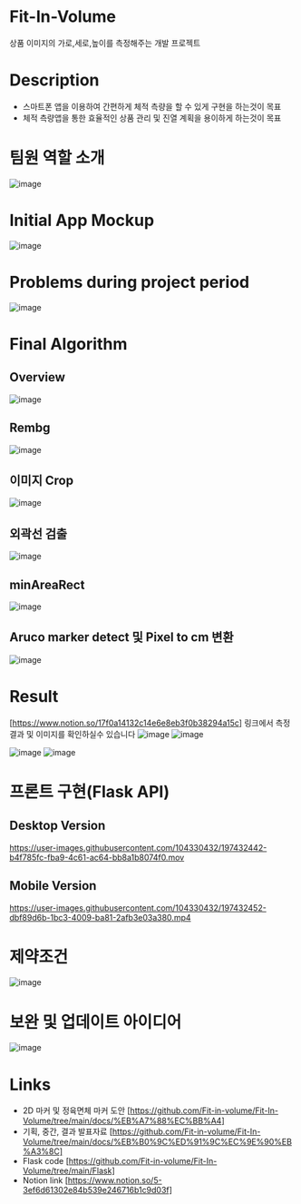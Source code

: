 # Fit-In-Volume
상품 이미지의 가로,세로,높이를 측정해주는 개발 프로젝트
# Description
- 스마트폰 앱을 이용하여 간편하게 체적 측량을 할 수 있게 구현을 하는것이 목표
- 체적 측량앱을 통한 효율적인 상품 관리 및 진열 계획을 용이하게 하는것이 목표
# 팀원 역할 소개 
![image](https://user-images.githubusercontent.com/104330432/197435958-ad756fdb-c542-4fb4-8952-e48b0ab4fa45.png)

# Initial App Mockup
![image](https://user-images.githubusercontent.com/104330432/197436527-8b716536-5a52-4a06-8044-b3f4db0097d0.png)
# Problems during project period
![image](https://user-images.githubusercontent.com/104330432/197436644-aabebb4a-2276-4b3d-bb08-9a2efaa30ad9.png)

# Final Algorithm
## Overview
![image](https://user-images.githubusercontent.com/104330432/197434301-e5ef9d99-dbae-4932-b057-7ebb76a92938.png)
## Rembg
![image](https://user-images.githubusercontent.com/104330432/197434660-c2fbbafc-94ed-417a-88c5-bb9a38b15e25.png)
## 이미지 Crop
![image](https://user-images.githubusercontent.com/104330432/197434733-3e9b629d-5366-4667-a622-a91a76053a5b.png)
## 외곽선 검출
![image](https://user-images.githubusercontent.com/104330432/197434806-b397e9f7-31ed-425e-bd09-a5452fd080b4.png)
## minAreaRect
![image](https://user-images.githubusercontent.com/104330432/197434867-60534ac3-8aee-4214-a85f-e0d8d5167fc5.png)
## Aruco marker detect 및 Pixel to cm 변환
![image](https://user-images.githubusercontent.com/104330432/197435037-007116a3-3da2-4691-bfc5-9f27386dab29.png)

# Result
[https://www.notion.so/17f0a14132c14e6e8eb3f0b38294a15c] 링크에서 측정 결과 및 이미지를 확인하실수 있습니다
![image](https://user-images.githubusercontent.com/104330432/197435201-56730df9-80d1-47e5-9161-c98aeb15e0dc.png)
![image](https://user-images.githubusercontent.com/104330432/197435222-58e466fd-0d1b-428b-9220-02f5fe8d0028.png)

![image](https://user-images.githubusercontent.com/104330432/197435265-93be62b7-d48a-4352-aede-2e9529dfeb59.png)
![image](https://user-images.githubusercontent.com/104330432/197435282-a6590ef6-622e-4754-8851-1917dcfd01b4.png)

# 프론트 구현(Flask API)
## Desktop Version
https://user-images.githubusercontent.com/104330432/197432442-b4f785fc-fba9-4c61-ac64-bb8a1b8074f0.mov
## Mobile Version
https://user-images.githubusercontent.com/104330432/197432452-dbf89d6b-1bc3-4009-ba81-2afb3e03a380.mp4

# 제약조건
![image](https://user-images.githubusercontent.com/104330432/197435338-453dc5aa-6663-4dd7-a042-7cca75ea6c54.png)

# 보완 및 업데이트 아이디어
![image](https://user-images.githubusercontent.com/104330432/197435364-6afbb608-8118-47f5-bac0-0e8a678ec8ce.png)

# Links
- 2D 마커 및 정육면체 마커 도안 [https://github.com/Fit-in-volume/Fit-In-Volume/tree/main/docs/%EB%A7%88%EC%BB%A4]
- 기획, 중간, 결과 발표자료 [https://github.com/Fit-in-volume/Fit-In-Volume/tree/main/docs/%EB%B0%9C%ED%91%9C%EC%9E%90%EB%A3%8C]
- Flask code [https://github.com/Fit-in-volume/Fit-In-Volume/tree/main/Flask]
- Notion link [https://www.notion.so/5-3ef6d61302e84b539e246716b1c9d03f]
